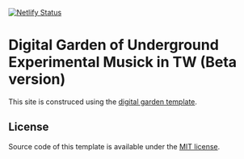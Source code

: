 [![Netlify Status](https://api.netlify.com/api/v1/badges/117eaa68-aa83-4da4-b6b4-59ec650066d5/deploy-status)](https://app.netlify.com/sites/experimental-tw/deploys)

# Digital Garden of Underground Experimental Musick in TW (Beta version)

This site is construced using the [digital garden template](https://github.com/maximevaillancourt/digital-garden-jekyll-template). 


## License

Source code of this template is available under the [MIT license](LICENSE.md).
